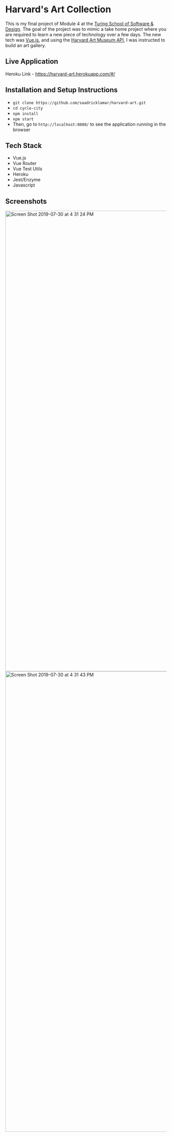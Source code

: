 # Harvard's Art Collection

This is my final project of Module 4 at the [Turing School of Software & Design](https://turing.io/). The goal of the project was to mimic a take home project where you are required to learn a new piece of technology over a few days. The new tech was [Vue.js](https://vuejs.org/), and using the [Harvard Art Museum API](https://github.com/harvardartmuseums/api-docs), I was instructed to build an art gallery. 

## Live Application

Heroku Link - https://harvard-art.herokuapp.com/#/

## Installation and Setup Instructions

* `git clone https://github.com/saadricklamar/harvard-art.git`
* `cd cycle-city`
* `npm install`
* `npm start`
* Then, go to `http://localhost:8080/` to see the application running in the browser

## Tech Stack

* Vue.js
* Vue Router  
* Vue Test Utils 
* Heroku
* Jest/Enzyme
* Javascript

## Screenshots 

<img width="1438" alt="Screen Shot 2019-07-30 at 4 31 24 PM" src="https://user-images.githubusercontent.com/42000931/62170240-fdfe4600-b2e7-11e9-9155-4f1fc9462da2.png">

<img width="1438" alt="Screen Shot 2019-07-30 at 4 31 43 PM" src="https://user-images.githubusercontent.com/42000931/62170246-0060a000-b2e8-11e9-8cb2-9d02ffef04d1.png">
